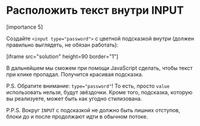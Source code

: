 # Расположить текст внутри INPUT

[importance 5]

Создайте `<input type="password">` с цветной подсказкой внутри (должен правильно выглядеть, не обязан работать):

[iframe src="solution" height=90 border="1"]

В дальнейшем мы сможем при помощи JavaScript сделать, чтобы текст при клике пропадал. Получится красивая подсказка.



P.S. Обратите внимание: `type="password"`! То есть, просто `value` использовать нельзя, будут звёздочки. Кроме того, подсказка, которую вы реализуете, может быть как угодно стилизована.

P.P.S. Вокруг `INPUT` с подсказкой не должно быть лишних отступов, блоки до и после продолжают идти в обычном потоке.
